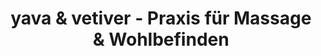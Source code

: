 ---
title: "yava & vetiver - Praxis für Massage & Wohlbefinden"
url: /leipzig/yava-und-vetiver-praxis-fuer-massage-und-wohlbefinden/
shop: Massage
---